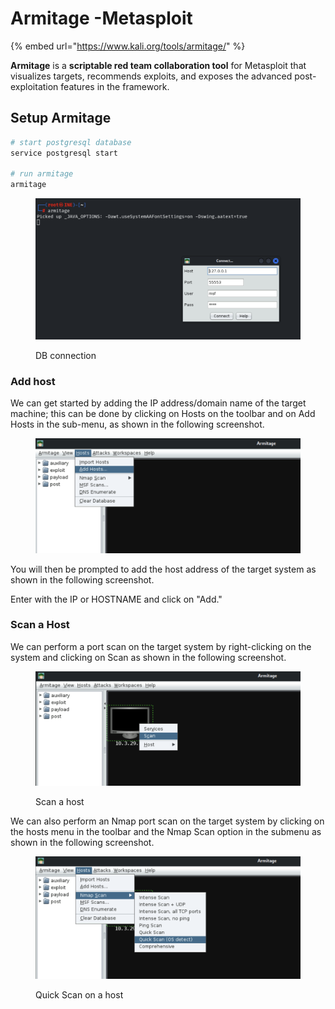 # Armitage -Metasploit

{% embed url="https://www.kali.org/tools/armitage/" %}

**Armitage** is a **scriptable red team collaboration tool** for Metasploit that visualizes targets, recommends exploits, and exposes the advanced post- exploitation features in the framework.

## Setup Armitage

```bash
# start postgresql database
service postgresql start

# run armitage
armitage
```

<figure><img src="../../.gitbook/assets/image (98).png" alt=""><figcaption><p>DB connection</p></figcaption></figure>

### Add host

We can get started by adding the IP address/domain name of the target machine; this can be done by clicking on Hosts on the toolbar and on Add Hosts in the sub-menu, as shown in the following screenshot.

<figure><img src="../../.gitbook/assets/image (100).png" alt=""><figcaption></figcaption></figure>

You will then be prompted to add the host address of the target system as shown in the following screenshot.

Enter with the IP or HOSTNAME and click on "Add."

### Scan a Host

We can perform a port scan on the target system by right-clicking on the system and clicking on Scan as shown in the following screenshot.

<figure><img src="../../.gitbook/assets/image (101).png" alt=""><figcaption><p>Scan a host</p></figcaption></figure>

We can also perform an Nmap port scan on the target system by clicking on the hosts menu in the toolbar and the Nmap Scan option in the submenu as shown in the following screenshot.

<figure><img src="../../.gitbook/assets/image (102).png" alt=""><figcaption><p>Quick Scan on a host</p></figcaption></figure>

